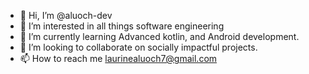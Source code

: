 - 👋 Hi, I’m @aluoch-dev
- 👀 I’m interested in all things software engineering
- 🌱 I’m currently learning Advanced kotlin, and Android development.
- 💞️ I’m looking to collaborate on socially impactful projects. 
- 📫 How to reach me laurinealuoch7@gmail.com

<!---
aluoch-dev/aluoch-dev is a ✨ special ✨ repository because its `README.md` (this file) appears on your GitHub profile.
You can click the Preview link to take a look at your changes.
--->
